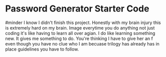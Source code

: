 # Password Generator Starter Code
#minder
I know I didn't finish this project.  Honestly with my brain injury this is extremely hard on my brain.
Image everytime you do anything not just coding it's like having to learn all over agian.
I do like learning something new. It gives me something to do.
You're thinking I have to give her an f even though you have no clue who I am becuase trilogy has already has in place guidelines you have to follow.
